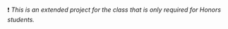 :exclamation: _This is an extended project for the class that is only required for Honors students._
